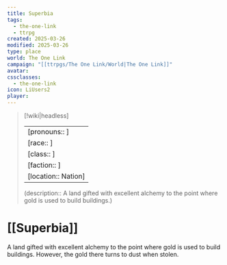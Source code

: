 ```yaml
---
title: Superbia
tags:
  - the-one-link
  - ttrpg
created: 2025-03-26
modified: 2025-03-26
type: place
world: The One Link
campaign: "[[ttrpgs/The One Link/World|The One Link]]"
avatar: 
cssclasses:
  - the-one-link
icon: LiUsers2
player:
---
```


> [!wiki|headless]
>
> |               |
> | ------------- |
> | [pronouns:: ] |
> | [race:: ] |
> | [class:: ] |
> | [faction:: ] |
> | [location:: Nation] |
>
> (description:: A land gifted with excellent alchemy to the point where gold is used to build buildings.)

# [[Superbia]]

A land gifted with excellent alchemy to the point where gold is used to build buildings. However, the gold there turns to dust when stolen.
